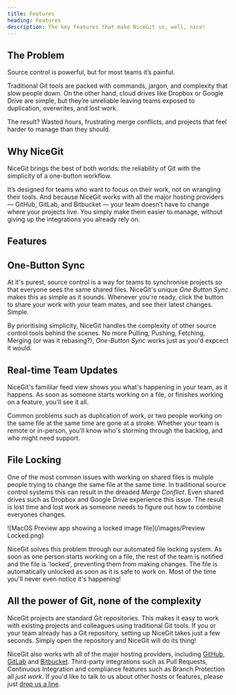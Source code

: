 ```yaml
---
title: Features
heading: Features
description: The key features that make NiceGit so, well, nice!
---
```

## The Problem

Source control is powerful, but for most teams it’s painful.

Traditional Git tools are packed with commands, jargon, and complexity that slow people down. On the other hand, cloud drives like Dropbox or Google Drive are simple, but they’re unreliable leaving teams exposed to duplication, overwrites, and lost work.

The result? Wasted hours, frustrating merge conflicts, and projects that feel harder to manage than they should.

## Why NiceGit

NiceGit brings the best of both worlds: the reliability of Git with the simplicity of a one-button workflow.

It’s designed for teams who want to focus on their work, not on wrangling their tools.
And because NiceGit works with all the major hosting providers — GitHub, GitLab, and Bitbucket — your team doesn’t have to change where your projects live. You simply make them easier to manage, without giving up the integrations you already rely on.

## Features

## One-Button Sync

At it's purest, source control is a way for teams to synchronise projects so that everyone sees the same shared files. NiceGit's unique _One Button Sync_ makes this as simple as it sounds. Whenever you're ready, click the button to share your work with your team mates, and see their latest changes. Simple.

By prioritising simplicity, NiceGit handles the complexity of other source control tools behind the scenes. No more Pulling, Pushing, Fetching, Merging (or was it rebasing?), _One-Button Sync_ works just as you'd expcect it would.

## Real-time Team Updates

NiceGit's famililar feed view shows you what's happening in your team, as it happens. As soon as someone starts working on a file, or finishes working on a feature, you'll see it all.

Common problems such as duplication of work, or two people working on the same file at the same time are gone at a stroke. Whether your team is remote or in-person, you'll know who's storming through the backlog, and who might need support.

## File Locking

One of the most common issues with working on shared files is muliple people trying to change the same file at the same time. In traditional source control systems this can result in the dreaded _Merge Conflict_. Even shared drives such as Dropbox and Google Drive experience this issue. The result is lost time and lost work as someone needs to figure out how to combine everyones changes.

![MacOS Preview app showing a locked image file](/images/Preview Locked.png)

NiceGit solves this problem through our automated file locking system. As soon as one person starts working on a file, the rest of the team is notified and the file is 'locked', preventing them from making changes. The file is automatically unlocked as soon as it is safe to work on. Most of the time you'll never even notice it's happening!

## All the power of Git, none of the complexity

NiceGit projects are standard Git repositories. This makes it easy to work with existing projects and colleagues using traditional Git tools. If you or your team already has a Git repository, setting up NiceGit takes just a few seconds. Simply open the repository and NiceGit will do its thing!

NiceGit also works wth all of the major hosting providers, including [GitHub](https://github.com), [GitLab](https://gitlab.com) and [Bitbucket](https://bitbucket.org). Third-party integrations such as Pull Requests, Continuous Integration and compliance features such as Branch Protection all _just work_. If you'd like to talk to us about other hosts or features, please just [drop us a line](/contact).
